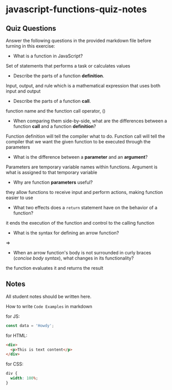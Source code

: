 # javascript-functions-quiz-notes

## Quiz Questions

Answer the following questions in the provided markdown file before turning in this exercise:

- What is a function in JavaScript?

Set of statements that performs a task or calculates values

- Describe the parts of a function **definition**.

Input, output, and rule which is a mathematical expression that uses both input and output

- Describe the parts of a function **call**.

function name and the function call operator, ()

- When comparing them side-by-side, what are the differences between a function **call** and a function **definition**?

Function definition will tell the compiler what to do. Function call will tell the compiler that we want the given function to be executed through the parameters

- What is the difference between a **parameter** and an **argument**?

Parameters are temporary variable names within functions. Argument is what is assigned to that temporary variable

- Why are function **parameters** useful?

they allow functions to receive input and perform actions, making function easier to use

- What two effects does a `return` statement have on the behavior of a function?

it ends the execution of the function and control to the calling function

- What is the syntax for defining an arrow function?

=>

- When an arrow function's body is not surrounded in curly braces (_concise body syntax_), what changes in its functionality?

the function evaluates it and returns the result

## Notes

All student notes should be written here.

How to write `Code Examples` in markdown

for JS:

```javascript
const data = 'Howdy';
```

for HTML:

```html
<div>
  <p>This is text content</p>
</div>
```

for CSS:

```css
div {
  width: 100%;
}
```
